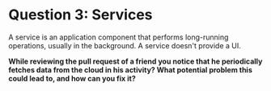 # Question 3: Services

A service is an application component that performs long-running operations, usually in the background. A service
doesn't provide a UI.

**While reviewing the pull request of a friend you notice that he periodically fetches data from the cloud in his activity? What
potential problem this could lead to, and how can you fix it?**